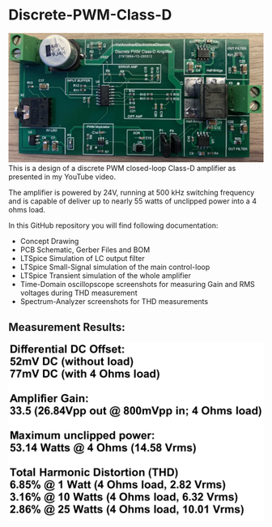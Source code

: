 # Discrete-PWM-Class-D
![Measurement Results](PCB.jpg)
This is a design of a discrete PWM closed-loop Class-D amplifier as presented in my YouTube video.

The amplifier is powered by 24V, running at 500 kHz switching frequency and is capable of deliver up to nearly 55 watts of unclipped power into a 4 ohms load.

In this GitHub repository you will find following documentation:
- Concept Drawing
- PCB Schematic, Gerber Files and BOM
- LTSpice Simulation of LC output filter
- LTSpice Small-Signal simulation of the main control-loop
- LTSpice Transient simulation of the whole amplifier
- Time-Domain oscillopscope screenshots for measuring Gain and RMS voltages during THD measurement
- Spectrum-Analyzer screenshots for THD measurements


## Measurement Results:
![Measurement Results](Summary_Measurements.PNG)
